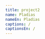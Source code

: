 ```yaml
---
title: project2
name: Pladias
nameEn: Pladias
captions: /
captionsEn: /
---
```

<div class="cz">
</div>

<div class="en">
</div>

